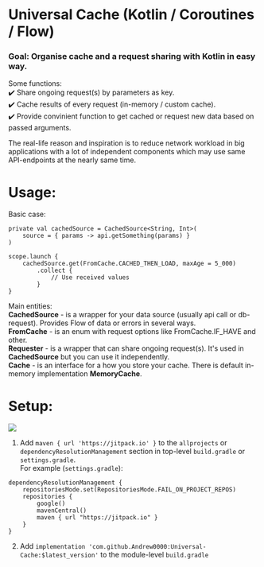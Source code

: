 # Universal Cache (Kotlin / Coroutines / Flow)

### Goal: Organise cache and a request sharing with Kotlin in easy way.

Some functions:  
✔️ Share ongoing request(s) by parameters as key.  
✔️ Cache results of every request (in-memory / custom cache).  
✔️ Provide convinient function to get cached or request new data based on passed arguments.  

The real-life reason and inspiration is to reduce network workload in big applications 
with a lot of independent components which may use same API-endpoints at the nearly same time.

# Usage:

Basic case:  

```
private val cachedSource = CachedSource<String, Int>(
    source = { params -> api.getSomething(params) }
)

scope.launch {
    cachedSource.get(FromCache.CACHED_THEN_LOAD, maxAge = 5_000)
        .collect {
            // Use received values
        }
}
```
Main entities:  
**CachedSource** - is a wrapper for your data source (usually api call or db-request). Provides Flow of data or errors in several ways.  
**FromCache** - is an enum with request options like FromCache.IF_HAVE and other.  
**Requester** - is a wrapper that can share ongoing request(s). It's used in **CachedSource** but you can use it independently.  
**Cache** - is an interface for a how you store your cache. There is default in-memory implementation **MemoryCache**.  

# Setup:  

[![](https://jitpack.io/v/Andrew0000/Universal-Cache.svg)](https://jitpack.io/#Andrew0000/Universal-Cache)

1. Add `maven { url 'https://jitpack.io' }` to the `allprojects` or `dependencyResolutionManagement` section in top-level `build.gradle` or `settings.gradle`.  
For example (`settings.gradle`):
```
dependencyResolutionManagement {
    repositoriesMode.set(RepositoriesMode.FAIL_ON_PROJECT_REPOS)
    repositories {
        google()
        mavenCentral()
        maven { url "https://jitpack.io" }
    }
}
```
2. Add `implementation 'com.github.Andrew0000:Universal-Cache:$latest_version'` to the module-level `build.gradle`  

